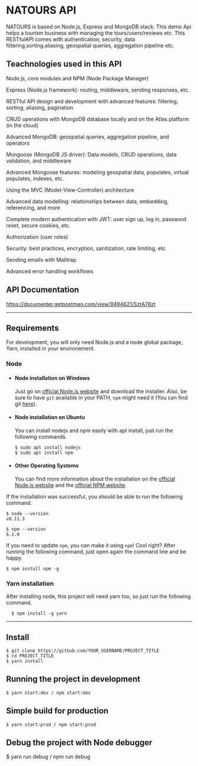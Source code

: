 # NATOURS API 
NATOURS is based on Node.js, Express and MongoDB stack. This demo Api helps a tourism business with managing the tours/users/reviews etc. This RESTfulAPI comes with authentication, security, data filtering,sorting.aliasing, geospatial queries, aggregation pipeline etc. 

## Teachnologies used in this API

Node.js, core modules and NPM (Node Package Manager)

Express (Node.js framework): routing, middleware, sending responses, etc.

RESTful API design and development with advanced features: filtering, sorting, aliasing, pagination

CRUD operations with MongoDB database locally and on the Atlas platform (in the cloud)

Advanced MongoDB: geospatial queries, aggregation pipeline, and operators

Mongoose (MongoDB JS driver): Data models, CRUD operations, data validation, and middleware

Advanced Mongoose features: modeling geospatial data, populates, virtual populates, indexes, etc.

Using the MVC (Model-View-Controller) architecture

Advanced data modelling: relationships between data, embedding, referencing, and more

Complete modern authentication with JWT: user sign up, log in, password reset, secure cookies, etc.

Authorization (user roles)

Security: best practices, encryption, sanitization, rate limiting, etc.

Sending emails with Mailtrap

Advanced error handling workflows



## API Documentation
https://documenter.getpostman.com/view/9494621/SztA78zt



---
## Requirements

For development, you will only need Node.js and a node global package, Yarn, installed in your environement.

### Node
- #### Node installation on Windows

  Just go on [official Node.js website](https://nodejs.org/) and download the installer.
Also, be sure to have `git` available in your PATH, `npm` might need it (You can find git [here](https://git-scm.com/)).

- #### Node installation on Ubuntu

  You can install nodejs and npm easily with apt install, just run the following commands.

      $ sudo apt install nodejs
      $ sudo apt install npm

- #### Other Operating Systems
  You can find more information about the installation on the [official Node.js website](https://nodejs.org/) and the [official NPM website](https://npmjs.org/).

If the installation was successful, you should be able to run the following command.

    $ node --version
    v8.11.3

    $ npm --version
    6.1.0

If you need to update `npm`, you can make it using `npm`! Cool right? After running the following command, just open again the command line and be happy.

    $ npm install npm -g

###
### Yarn installation
  After installing node, this project will need yarn too, so just run the following command.

      $ npm install -g yarn

---

## Install

    $ git clone https://github.com/YOUR_USERNAME/PROJECT_TITLE
    $ cd PROJECT_TITLE
    $ yarn install

## Running the project in development

    $ yarn start:dev / npm start:dev

## Simple build for production

    $ yarn start:prod / npm start:prod

## Debug the project with Node debugger

$ yarn run debug / npm run debug

